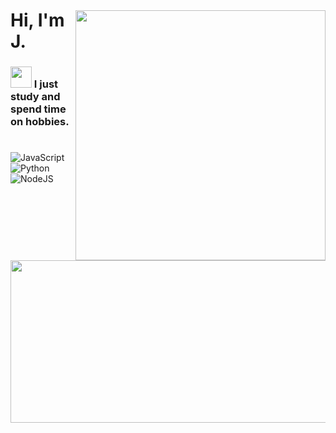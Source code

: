 <img style="margin-top: 40px;" align="right" width="400px" src="https://repository-images.githubusercontent.com/588181932/e36ec678-7984-4cdd-8e4c-a3932772ff8e">

# Hi, I'm J.
### <img src="https://cdn3.emoji.gg/emojis/7163-mocha10.gif" width="34px"> I just study and spend time on hobbies.

#
![JavaScript](https://img.shields.io/badge/javascript-%23323330.svg?style=for-the-badge&logo=javascript&logoColor=%23F7DF1E)
![Python](https://img.shields.io/badge/Python-3776AB?style=for-the-badge&logo=python&logoColor=white)
![NodeJS](https://img.shields.io/badge/node.js-6DA55F?style=for-the-badge&logo=node.js&logoColor=white)


<img src="https://miro.medium.com/v2/resize:fit:1400/1*cD8WMb82cSXACDTG8mlWhw.gif" width="830" height="260"  />

###

<!---
codedotspace/codedotspace is a ✨ special ✨ repository because its `README.md` (this file) appears on your GitHub profile.
You can click the Preview link to take a look at your changes.
--->
